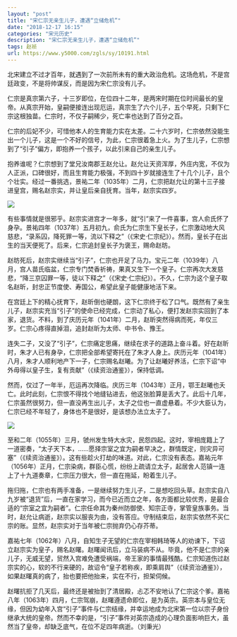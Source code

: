 ```yaml
---
layout: "post"
title: "宋仁宗无亲生儿子，遭遇“立储危机”"
date: "2018-12-17 16:15"
categories: "宋元历史"
description: "宋仁宗无亲生儿子，遭遇“立储危机”"
tags: 赵祯
url: https://www.y5000.com/zgls/sy/10191.html
---
```






北宋建立不过才百年，就遇到了一次前所未有的重大政治危机。这场危机，不是宫廷政变，不是将帅谋反，而是因为宋仁宗没有儿子。

仁宗是真宗第六子，十三岁即位，在位四十二年，是两宋时期在位时间最长的皇帝。从真宗开始，皇嗣便接连出现厄运，真宗生了六个儿子，五个早死，只剩下仁宗这根独苗。仁宗时，不仅子嗣稀少，死亡率也达到了百分之百。

仁宗的后妃不少，可惜他本人的生育能力实在太差。二十六岁时，仁宗依然没能生出一个儿子，这是一个不好的信号，为此，仁宗很着急上火。为了生儿子，仁宗想到了“引子”偏方，即抱养一个孩子，以此引来自己的亲生儿子。

抱养谁呢？仁宗想到了堂兄汝南郡王赵允让。赵允让天资浑厚，外庄内宽，不仅为人正派，口碑很好，而且生育能力极强，不到四十岁就接连生了十几个儿子，且个个壮实。经过一番挑选，景祐二年（1035年）二月，仁宗把赵允让的第十三子接进皇宫，赐名赵宗实，并让皇后亲自抚育。当年，赵宗实四岁。

![](https://img.y5000.com/uploads/allimg/170111/1539103G8-0.jpg)

有些事情就是很邪乎。赵宗实进宫才一年多，就“引”来了一件喜事，宫人俞氏怀了身孕。景祐四年（1037年）五月初九，俞氏为仁宗生下皇长子，仁宗激动地大风慈悲，“录系囚，降死罪一等，流以下释之”（《宋史·仁宗纪》）。然而，皇长子在出生的当天便死了。后来，仁宗追封皇长子为褒王，赐命赵昉。

赵昉死后，赵宗实继续当“引子”，仁宗也开足了马力。宝元二年（1039年）八月，宫人苗氏临盆，仁宗专门焚香祈祷，果真又生下一个皇子。仁宗再次大发慈悲，“降三京囚罪一等，徒以下释之”（《宋史·仁宗纪》）。不久，仁宗为这个皇子取名赵昕，封忠正节度使、寿国公，希望此皇子能健康地活下来。

在宫廷上下的精心抚育下，赵昕倒也硬朗，这下仁宗终于松了口气。既然有了亲生儿子，赵宗实充当“引子”的使命已经完成，仁宗动了私心，便打发赵宗实回到了本家，退货。不料，到了庆历元年（1041年）二月，赵昕突然得病而死，年仅三岁。仁宗心疼得直掉泪，追封赵昕为太师、中书令、豫王。

连失二子，又没了“引子”，仁宗痛定思痛，继续在求子的道路上奋斗着。好在赵昕时，朱才人已有身孕，仁宗把全部希望寄托在了朱才人身上。庆历元年（1041年）八月，朱才人顺利地产下一子，仁宗赐名赵曦。为了让赵曦好养活，仁宗下诏“中外毋得以皇子生，复有贡献”（《续资治通鉴》），保持低调。

然而，仅过了一年半，厄运再次降临。庆历三年（1043年）正月，鄂王赵曦也夭亡。此时此刻，仁宗恨不得找个地缝钻进去，他这张脸算是丢大了。此后十几年，仁宗虽然很努力，但一直没再生出儿子，太子之位也一直虚悬着。不少大臣认为，仁宗已经不年轻了，身体也不是很好，是该想办法立太子了。

![](https://img.y5000.com/uploads/allimg/170111/1539101A6-1.jpg)

至和二年（1055年）三月，虢州发生特大水灾，民怨四起。这时，宰相庞籍上了一道密奏，“太子天下本，……愿择宗室之宜为嗣者早决之，群情既定，则灾异可塞”（《续资治通鉴》）。这有些趁火打劫的味道。对此，仁宗没有表态。嘉祐元年（1056年）正月，仁宗染病，群臣心慌，纷纷上疏请立太子，起居舍人范镇一连上了十九道奏章，仁宗压力很大，但一直在拖延，盼着生儿子。

拖归拖，仁宗也有两手准备，一是继续努力生儿子，二是想吃回头草。赵宗实自八九岁被“退货”后，一直在家学习，而今已近而立之年，各方面都比较优秀，是最合适的“宗室之宜为嗣者”。仁宗任命其为秦州防御使、知宗正寺，掌管皇族事务。当时，赵允让病逝，赵宗实以服丧为由，没有答应。守制结束后，赵宗实依然不买仁宗的账。显然，赵宗实对于当年被仁宗抛弃仍心存芥蒂。

嘉祐七年（1062年）八月，自知生子无望的仁宗在宰相韩琦等人的劝谏下，下诏立赵宗实为皇子，赐名赵曙。赵曙闻讯后，立马装病不从。毕竟，他不是仁宗的亲儿子，无威无望，贸然入宫难免遭受祸端，帝王家的事情最残酷。仁宗知道伤过赵宗实的心，软的不行来硬的，故诏令“皇子若称疾，即乘肩舆”（《续资治通鉴》），如果赵曙真的病了，抬也要把他抬来，实在不行，担架伺候。

赵曙抗拒了几天后，最终还是被抬到了清居殿，忐忑不安地认了仁宗这个爹。嘉祐八年（1063年）四月，仁宗驾崩，赵曙遵遗命即位，是为英宗。英宗本与皇位无缘，但因为幼年入宫“引子”事件与仁宗结缘，并幸运地成为北宋第一位以宗子身份继承大统的皇帝。然而不幸的是，“引子”事件对英宗造成的心理负面影响巨大，虽然当了皇帝，却缺乏底气，在位不足四年病逝。（刘秉光）
